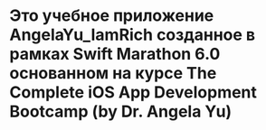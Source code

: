 # Это учебное приложение AngelaYu_IamRich созданное в рамках Swift Marathon 6.0 основанном на курсе The Complete iOS App Development Bootcamp (by Dr. Angela Yu)
